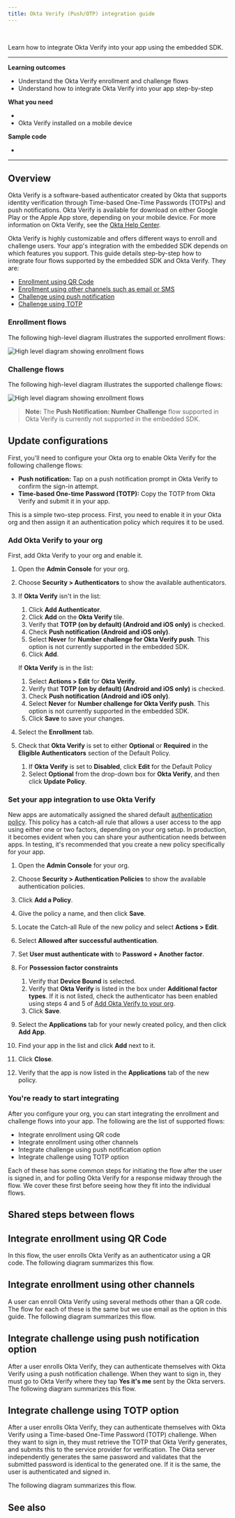 ```yaml
---
title: Okta Verify (Push/OTP) integration guide
---
```


<div class="oie-embedded-sdk">

<ApiLifecycle access="ie" /><br>

Learn how to integrate Okta Verify into your app using the embedded SDK.

---
**Learning outcomes**

* Understand the Okta Verify enrollment and challenge flows
* Understand how to integrate Okta Verify into your app step-by-step

**What you need**

* <StackSnippet snippet="whatyouneedsdk" />
* Okta Verify installed on a mobile device

**Sample code**

* <StackSnippet snippet="samplecode" />

---

## Overview

Okta Verify is a software-based authenticator created by Okta that supports identity verification through Time-based One-Time Passwords (TOTPs) and push notifications. Okta Verify is available for download on either Google Play or the Apple App store, depending on your mobile device. For more information on Okta Verify, see the [Okta Help Center](https://help.okta.com/okta_help.htm?id=ext_okta_verify).

Okta Verify is highly customizable and offers different ways to enroll and challenge users. Your app's integration with the embedded SDK depends on which features you support. This guide details step-by-step how to integrate four flows supported by the embedded SDK and Okta Verify. They are:

* [Enrollment using QR Code](#integrate-enrollment-using-qr-code)
* [Enrollment using other channels such as email or SMS](#integrate-enrollment-using-other-channels)
* [Challenge using push notification](#integrate-challenge-using-push-notification-option)
* [Challenge using TOTP](#integrate-challenge-using-totp-option)

### Enrollment flows

The following high-level diagram illustrates the supported enrollment flows:

<div class="common-image-format">

![High level diagram showing enrollment flows](/img/authenticators/authenticators-oktaverify-overview-supported-enroll-flows.png)

</div>

### Challenge flows

The following high-level diagram illustrates the supported challenge flows:

<div class="common-image-format">

![High level diagram showing enrollment flows](/img/authenticators/authenticators-oktaverify-overview-supported-challenge-flows.png)

</div>

>**Note:** The **Push Notification: Number Challenge** flow supported in Okta Verify is currently not supported in the embedded SDK.

## Update configurations

First, you'll need to configure your Okta org to enable Okta Verify for the following challenge flows:

* **Push notification:** Tap on a push notification prompt in Okta Verify to confirm the sign-in attempt.
* **Time-based One-time Password (TOTP):**  Copy the TOTP from Okta Verify and submit it in your app.

This is a simple two-step process. First, you need to enable it in your Okta org and then assign it an authentication policy which requires it to be used.

### Add Okta Verify to your org

First, add Okta Verify to your org and enable it.

1. Open the **Admin Console** for your org.
2. Choose **Security > Authenticators** to show the available authenticators.
3. If **Okta Verify** isn't in the list:
   1. Click **Add Authenticator**.
   2. Click **Add** on the **Okta Verify** tile.
   3. Verify that **TOTP (on by default) (Android and iOS only)** is checked.
   4. Check **Push notification (Android and iOS only)**.
   5. Select **Never** for **Number challenge for Okta Verify push**. This option is not currently supported in the embedded SDK.
   6. Click **Add**.

   If **Okta Verify** is in the list:
   1. Select **Actions > Edit** for **Okta Verify**.
   2. Verify that **TOTP (on by default) (Android and iOS only)** is checked.
   3. Check **Push notification (Android and iOS only)**.
   4. Select **Never** for **Number challenge for Okta Verify push**. This option is not currently supported in the embedded SDK.
   5. Click **Save** to save your changes.

4. Select the **Enrollment** tab.
5. Check that **Okta Verify** is set to either **Optional** or **Required** in the **Eligible Authenticators** section of the Default Policy.
   1. If **Okta Verify** is set to **Disabled**, click **Edit** for the Default Policy
   2. Select **Optional** from the drop-down box for **Okta Verify**, and then click **Update Policy**.

### Set your app integration to use Okta Verify

New apps are automatically assigned the shared default [authentication policy](https://help.okta.com/okta_help.htm?type=oie&id=ext-about-asop). This policy has a catch-all rule that allows a user access to the app using either one or two factors, depending on your org setup. In production, it becomes evident when you can share your authentication needs between apps. In testing, it's recommended that you create a new policy specifically for your app.

1. Open the **Admin Console** for your org.
2. Choose **Security > Authentication Policies** to show the available authentication policies.
3. Click **Add a Policy**.
4. Give the policy a name, and then click **Save**.
5. Locate the Catch-all Rule of the new policy and select **Actions > Edit**.
6. Select **Allowed after successful authentication**.
7. Set **User must authenticate with** to **Password + Another factor**.
8. For **Possession factor constraints**
   1. Verify that **Device Bound** is selected.
   2. Verify that **Okta Verify** is listed in the box under **Additional factor types**. If it is not listed, check the authenticator has been enabled using steps 4 and 5 of [Add Okta Verify to your org](#add-okta-verify-to-your-org).
   3. Click **Save**.

9. Select the **Applications** tab for your newly created policy, and then click **Add App**.
10. Find your app in the list and click **Add** next to it.
11. Click **Close**.
12. Verify that the app is now listed in the **Applications** tab of the new policy.

### You're ready to start integrating

After you configure your org, you can start integrating the enrollment and challenge flows into your app. The following are the list of supported flows:

* Integrate enrollment using QR code
* Integrate enrollment using other channels
* Integrate challenge using push notification option
* Integrate challenge using TOTP option

Each of these has some common steps for initiating the flow after the user is signed in, and for polling Okta Verify for a response midway through the flow. We cover these first before seeing how they fit into the individual flows.

## Shared steps between flows

<StackSnippet snippet="commonsteps" />

## Integrate enrollment using QR Code

In this flow, the user enrolls Okta Verify as an authenticator using a QR code. The following diagram summarizes this flow.

<StackSnippet snippet="enrollmentqrcodeintegrationsummary" />

<StackSnippet snippet="enrollmentqrcodeintegrationsteps" />

## Integrate enrollment using other channels

A user can enroll Okta Verify using several methods other than a QR code. The flow for each of these is the same but we use email as the option in this guide. The following diagram summarizes this flow.

<StackSnippet snippet="enrollmentotherintegrationsummary" />

<StackSnippet snippet="enrollmentotherintegrationsteps" />

## Integrate challenge using push notification option

After a user enrolls Okta Verify, they can authenticate themselves with Okta Verify using a push notification challenge. When they want to sign in, they must go to Okta Verify where they tap **Yes it's me** sent by the Okta servers. The following diagram summarizes this flow.

<StackSnippet snippet="challengepushintegrationsummary" />

<StackSnippet snippet="challengepushintegrationsteps" />

## Integrate challenge using TOTP option

After a user enrolls Okta Verify, they can authenticate themselves with Okta Verify using a Time-based One-Time Password (TOTP) challenge. When they want to sign in, they must retrieve the TOTP that Okta Verify generates, and submits this to the service provider for verification. The Okta server independently generates the same password and validates that the submitted password is identical to the generated one. If it is the same, the user is authenticated and signed in.

The following diagram summarizes this flow.

<StackSnippet snippet="challengetotpintegrationsummary" />

<StackSnippet snippet="challengetotpintegrationsteps" />

## See also

<StackSnippet snippet="relatedusecases" />

</div>
